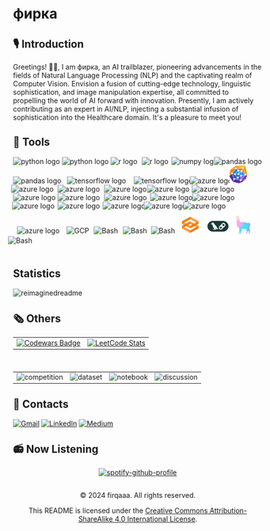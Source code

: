 <!-- <h3 align="left", style="font-family:  Consolas, monospace;"><b>Tech : </b></h3> -->

# фирка

## 🎙️ Introduction

Greetings! 👋🏼, I am фирка, an AI trailblazer, pioneering advancements in the fields of Natural Language Processing (NLP) and the captivating realm of Computer Vision. Envision a fusion of cutting-edge technology, linguistic sophistication, and image manipulation expertise, all committed to propelling the world of AI forward with innovation. Presently, I am actively contributing as an expert in AI/NLP, injecting a substantial infusion of sophistication into the Healthcare domain. It's a pleasure to meet you!


## 🔩 Tools

<div align="center">
  <div align="left">
    <img src="https://cdn.jsdelivr.net/gh/devicons/devicon/icons/python/python-original.svg" height="40" width="52" alt="python logo"/>
    <img src="https://doc.rust-lang.org/book/img/ferris/not_desired_behavior.svg" height="40" width="52" alt="python logo"  />
    <img src="https://cdn.jsdelivr.net/gh/devicons/devicon/icons/r/r-original.svg" height="40" width="52" alt="r logo"  />
    <img style="margin-left:5px; margin-bottom:-6px" src="https://upload.wikimedia.org/wikipedia/commons/thumb/3/38/Jupyter_logo.svg/883px-Jupyter_logo.svg.png" height="50" width="40" alt="r logo"/>
    <img style="margin-left:2px" src="https://cdn.jsdelivr.net/gh/devicons/devicon/icons/numpy/numpy-original.svg" height="40" width="52" alt="numpy logo"  />
    <img style="margin-left:-12px" src="https://cdn.jsdelivr.net/gh/devicons/devicon/icons/pandas/pandas-original.svg" height="40" width="52" alt="pandas logo"  />
    <img src="https://upload.wikimedia.org/wikipedia/commons/thumb/0/05/Scikit_learn_logo_small.svg/1200px-Scikit_learn_logo_small.svg.png" height="40" width="58" alt="pandas logo"/>  
    <img src="https://upload.wikimedia.org/wikipedia/commons/thumb/2/2d/Tensorflow_logo.svg/1200px-Tensorflow_logo.svg.png" height="40" width="40" alt="tensorflow logo"/>   
    <img src="https://img.stackshare.io/service/5601/keras.png" height="38" width="38" alt="tensorflow logo"/>
    <img style="margin-left:-10px; margin-right:-10px" src="https://developer-blogs.nvidia.com/wp-content/uploads/2017/04/logo.png" height="42" width="58" alt="azure logo"/>
    <img src="https://raw.githubusercontent.com/pyg-team/pyg_sphinx_theme/master/pyg_sphinx_theme/static/img/pyg_logo.png" height="36" width="36" alt="azure logo"/>   
    <img style="margin-left:-4px; margin-bottom:-2px" src="https://avatars.githubusercontent.com/u/58386951?v=4&s=400" height="42" width="42" alt="azure logo"  />   
    <img style="margin-left:-8px; margin-bottom: 0px" src="https://upload.wikimedia.org/wikipedia/commons/thumb/8/86/Google_JAX_logo.svg/1200px-Google_JAX_logo.svg.png" height="35" width="52" alt="azure logo"/>   
    <img style="margin-left:-7px;" src="https://raw.githubusercontent.com/wandb/assets/main/wandb-dots-logo.svg" height="36" width="52" alt="azure logo"/> 
    <img style="margin-left:-7px;" src="https://cdn.jsdelivr.net/gh/devicons/devicon/icons/opencv/opencv-original.svg" height="40" width="52" alt="azure logo"/>  
    <img style="margin-left:-7px; margin-bottom: 0px" src="https://onnxruntime.ai/images/ONNX-Icon.png" height="40" width="40" alt="azure logo"/>
    <img src="https://cdn.cdnlogo.com/logos/f/50/flask.svg" height="40" width="40" alt="azure logo"/>
    <img src="https://huggingface.co/datasets/huggingface/brand-assets/resolve/main/hf-logo.png" height="45" width="45" alt="azure logo"/>
    <img src="https://streamlit.io/images/brand/streamlit-mark-color.svg" height="45" width="45" alt="azure logo" style="margin-left:5px"/>  
    <img src="https://innovationyourself.com/wp-content/uploads/2021/10/rasa.png" height="45" width="45" alt="azure logo" style="margin-left:-5px"/>
    <img src="https://miro.medium.com/v2/resize:fit:513/1*aeXlwnOS3DvVHiMVgBZbpQ.png" height="45" width="45" alt="azure logo" style="margin-left:-5px"/>
    <img src="https://www.bluematador.com/hs-fs/hubfs/blog/new/How%20Many%20Packets%20per%20Second%20PPS%20in%20Amazon%20EC2/BM-EC2-post-icon.png?width=200&name=BM-EC2-post-icon.png" height="45" width="45" alt="azure logo" style="margin-left:-2px"/>
    <img src="https://www.strongdm.com/hubfs/21126185/Technology%20Images/6074a311c28a8110c357bdd3_606379670d3642570e754a45_sagemaker-200x200.png" height="45" width="45" alt="azure logo" style="margin-left:2px"/>
    <img src="https://seeklogo.com/images/A/azure-machine-learning-service-logo-445C459FD8-seeklogo.com.png" height="38" width="35" alt="azure logo" style="margin-left:2px;margin-bottom:2px"/>
    <img src="https://azure.microsoft.com/svghandler/search/?width=600&height=315" height="45" width="75" alt="azure logo" style="margin-left:-7px;margin-bottom:-3px"/>
    <img src="https://seeklogo.com/images/O/open-ai-logo-8B9BFEDC26-seeklogo.com.png" height="38" width="38" alt="azure logo" style="margin-left:-10px;margin-bottom:2px"/>
    <img src="https://seeklogo.com/images/C/chroma-logo-FB287847E7-seeklogo.com.png" height="32" width="42" alt="azure logo" style="margin-left:8px;margin-bottom:3px"/>
    <img style="margin: 10px; margin-bottom:2px" src="https://profilinator.rishav.dev/skills-assets/google_cloud-icon.svg" alt="GCP" height="45" /> 
    <img style="margin:-4px; margin-bottom:2px" src="https://profilinator.rishav.dev/skills-assets/gnu_bash-icon.svg" alt="Bash" height="40" />
    <img style="margin-left: 10px; margin-bottom: 3px" src="https://www.astronomer.io/images/airflow-pinwheel.png" alt="Bash" height="35" width=35 />
    <img style="margin: 4px; margin-bottom:-6px" src="https://cdn3d.iconscout.com/3d/free/thumb/free-docker-5645891-4695749.png?f=webp" alt="Bash" height="55" width="55" />
    <img style="margin-left:3px; margin-bottom:-3px" src="./images/5106378.png" alt="Bash" height="40" width="40" />
    <img style="margin-left:3px; margin-bottom:-14px" src="./images/0521174.png" alt="Bash" height="58" width="58" />
    <img style="margin-left:-10px; margin-bottom:-10px" src="./images/oqVQ04b5KiGt5WOWJmYt8.png" alt="Bash" height="55" width="55" />
    <img style="margin-left:-10px; margin-bottom:-3px" src="https://asset.brandfetch.io/idfDTLvPCK/idfkFVkJdH.png" 
    <img style="margin-left:3px; margin-bottom:-3px" src="https://assets.stickpng.com/images/5847f981cef1014c0b5e48be.png" alt="Bash" height="40" width="40" />
    </div>
</div>

<br>

## <b>Statistics</b>

<img src="https://myreadme.vercel.app/api/embed/firqaaa?panels=userstatistics,toplanguages,commitgraph" alt="reimaginedreadme" />

<br>


## 🗞️ <b>Others</b>


<table align="center">
    <tr>
        <td>
            <a href="https://www.codewars.com/users/firqaaa">
                <img src="https://www.codewars.com/users/firqaaa/badges/small" alt="Codewars Badge">
            </a>
        </td>
        <td>
            <a href="https://github.com/firqaaa/github-readme">
                <img src="https://leetcode-stats-six.vercel.app/api?username=firqaaa" alt="LeetCode Stats">
            </a>
        </td>
    </tr>
</table>

<br>

<table align="center">
  <tr>
    <td><img alt="competition" src="https://road-to-kaggle-grandmaster.vercel.app/api/badges/firqaaa/competition/light"></td>
    <td><img alt="dataset" src="https://road-to-kaggle-grandmaster.vercel.app/api/badges/firqaaa/dataset/light"></td>
    <td><img alt="notebook" src="https://road-to-kaggle-grandmaster.vercel.app/api/badges/firqaaa/notebook/light"></td>
    <td><img alt="discussion" src="https://road-to-kaggle-grandmaster.vercel.app/api/badges/firqaaa/discussion/light"></td>
  </tr>
</table>

## 📮 <b>Contacts</b>
[![Gmail](https://img.shields.io/badge/-Gmail-c14438?style=flat&logo=Gmail&logoColor=white)](mailto:firqa.arasyi@kalbecorp.com) [![LinkedIn](https://img.shields.io/badge/LinkedIn-%230077B5.svg?logo=linkedin&logoColor=white)](https://linkedin.com/in/firqaana) [![Medium](https://img.shields.io/badge/Medium-12100E?logo=medium&logoColor=white)](https://medium.com/@firqaaa)

###

## 📻 <b>Now Listening </b>
<div align="center">

  [![spotify-github-profile](https://spotify-github-profile.vercel.app/api/view?uid=31ka2ltibsixwhlhexeylvwhep7i&cover_image=true&theme=novatorem&show_offline=true&background_color=121212&interchange=false&bar_color=53b14f&bar_color_cover=true)](https://spotify-github-profile.vercel.app/api/view?uid=31ka2ltibsixwhlhexeylvwhep7i&redirect=true)

</div>

<!-- ## Copyright -->

##
<div align="center">
  © 2024 firqaaa. All rights reserved.

  This README is licensed under the [Creative Commons Attribution-ShareAlike 4.0 International License](https://creativecommons.org/licenses/by-sa/4.0/).
</div>
